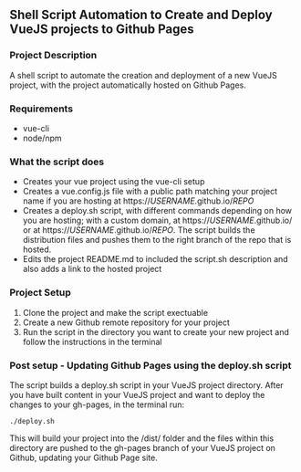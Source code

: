 ## Shell Script Automation to Create and Deploy VueJS projects to Github Pages

### Project Description

A shell script to automate the creation and deployment of a new VueJS project, with the project automatically hosted on Github Pages.

### Requirements

- vue-cli
- node/npm

### What the script does

- Creates your vue project using the vue-cli setup
- Creates a vue.config.js file with a public path matching your project name if you are hosting at https://*USERNAME*.github.io/*REPO*
- Creates a deploy.sh script, with different commands depending on how you are hosting; with a custom domain, at https://*USERNAME*.github.io/ or at https://*USERNAME*.github.io/*REPO*. The script builds the distribution files and pushes them to the right branch of the repo that is hosted.
- Edits the project README.md to included the script.sh description and also adds a link to the hosted project

### Project Setup

1. Clone the project and make the script exectuable
2. Create a new Github remote repository for your project
3. Run the script in the directory you want to create your new project and follow the instructions in the terminal

### Post setup - Updating Github Pages using the deploy.sh script

The script builds a deploy.sh script in your VueJS project directory. After you have built content in your VueJS project and want to deploy the changes to your gh-pages, in the terminal run:

```
./deploy.sh
```

This will build your project into the /dist/ folder and the files within this directory are pushed to the gh-pages branch of your VueJS project on Github, updating your Github Page site.
